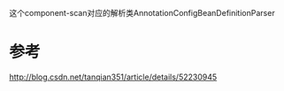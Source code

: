 
这个component-scan对应的解析类AnnotationConfigBeanDefinitionParser     

# 参考

http://blog.csdn.net/tanqian351/article/details/52230945